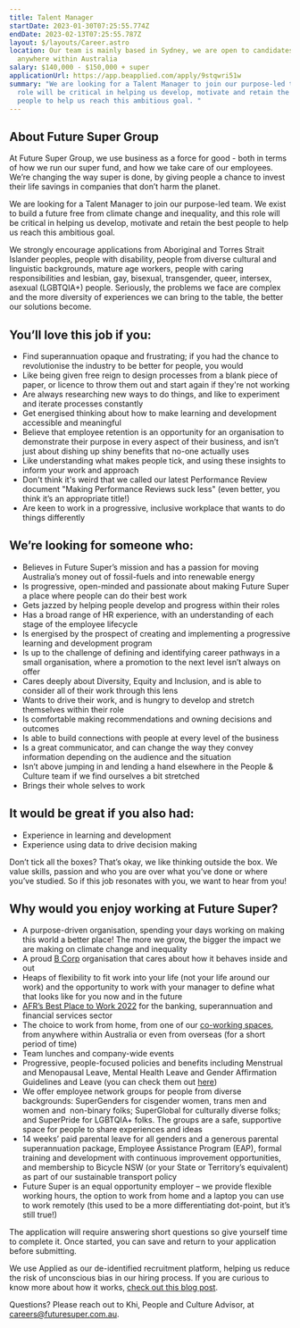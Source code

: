```yaml
---
title: Talent Manager
startDate: 2023-01-30T07:25:55.774Z
endDate: 2023-02-13T07:25:55.787Z
layout: $/layouts/Career.astro
location: Our team is mainly based in Sydney, we are open to candidates from
  anywhere within Australia
salary: $140,000 - $150,000 + super
applicationUrl: https://app.beapplied.com/apply/9stqwri51w
summary: "We are looking for a Talent Manager to join our purpose-led team. This
  role will be critical in helping us develop, motivate and retain the best
  people to help us reach this ambitious goal. "
---
```

## About Future Super Group

At Future Super Group, we use business as a force for good - both in terms of how we run our super fund, and how we take care of our employees. We’re changing the way super is done, by giving people a chance to invest their life savings in companies that don’t harm the planet. 

We are looking for a Talent Manager to join our purpose-led team. We exist to build a future free from climate change and inequality, and this role will be critical in helping us develop, motivate and retain the best people to help us reach this ambitious goal. 

We strongly encourage applications from Aboriginal and Torres Strait Islander peoples, people with disability, people from diverse cultural and linguistic backgrounds, mature age workers, people with caring responsibilities and lesbian, gay, bisexual, transgender, queer, intersex, asexual (LGBTQIA+) people. Seriously, the problems we face are complex and the more diversity of experiences we can bring to the table, the better our solutions become.

## You’ll love this job if you:

* Find superannuation opaque and frustrating; if you had the chance to revolutionise the industry to be better for people, you would 
* Like being given free reign to design processes from a blank piece of paper, or licence to throw them out and start again if they're not working
* Are always researching new ways to do things, and like to experiment and iterate processes constantly
* Get energised thinking about how to make learning and development accessible and meaningful
* Believe that employee retention is an opportunity for an organisation to demonstrate their purpose in every aspect of their business, and isn’t just about dishing up shiny benefits that no-one actually uses
* Like understanding what makes people tick, and using these insights to inform your work and approach
* Don't think it's weird that we called our latest Performance Review document "Making Performance Reviews suck less" (even better, you think it’s an appropriate title!)
* Are keen to work in a progressive, inclusive workplace that wants to do things differently

## We’re looking for someone who:

* Believes in Future Super’s mission and has a passion for moving Australia’s money out of fossil-fuels and into renewable energy 
* Is progressive, open-minded and passionate about making Future Super a place where people can do their best work
* Gets jazzed by helping people develop and progress within their roles
* Has a broad range of HR experience, with an understanding of each stage of the employee lifecycle 
* Is energised by the prospect of creating and implementing a progressive learning and development program
* Is up to the challenge of defining and identifying career pathways in a small organisation, where a promotion to the next level isn’t always on offer
* Cares deeply about Diversity, Equity and Inclusion, and is able to consider all of their work through this lens 
* Wants to drive their work, and is hungry to develop and stretch themselves within their role
* Is comfortable making recommendations and owning decisions and outcomes
* Is able to build connections with people at every level of the business
* Is a great communicator, and can change the way they convey information depending on the audience and the situation 
* Isn’t above jumping in and lending a hand elsewhere in the People & Culture team if we find ourselves a bit stretched
* Brings their whole selves to work

## It would be great if you also had:

* Experience in learning and development
* Experience using data to drive decision making 

Don’t tick all the boxes? That’s okay, we like thinking outside the box. We value skills, passion and who you are over what you’ve done or where you’ve studied. So if this job resonates with you, we want to hear from you!

## Why would you enjoy working at Future Super?

* A purpose-driven organisation, spending your days working on making this world a better place! The more we grow, the bigger the impact we are making on climate change and inequality
* A proud [B Corp](https://www.bcorporation.net/en-us/certification) organisation that cares about how it behaves inside and out
* Heaps of flexibility to fit work into your life (not your life around our work) and the opportunity to work with your manager to define what that looks like for you now and in the future
* [AFR’s Best Place to Work 2022](https://www.afr.com/work-and-careers/workplace/employee-benefits-catapult-future-super-to-the-top-of-the-ladder-20220421-p5af6m) for the banking, superannuation and financial services sector 
* The choice to work from home, from one of our [co-working spaces](https://www.hubaustralia.com/), from anywhere within Australia or even from overseas (for a short period of time)
* Team lunches and company-wide events
* Progressive, people-focused policies and benefits including Menstrual and Menopausal Leave, Mental Health Leave and Gender Affirmation Guidelines and Leave (you can check them out [here](https://www.futuresuper.com.au/purpose/))
* We offer employee network groups for people from diverse backgrounds: SuperGenders for cisgender women, trans men and women and  non-binary folks; SuperGlobal for culturally diverse folks; and SuperPride for LGBTQIA+ folks. The groups are a safe, supportive space for people to share experiences and ideas  
* 14 weeks’ paid parental leave for all genders and a generous parental superannuation package, Employee Assistance Program (EAP), formal training and development with continuous improvement opportunities, and membership to Bicycle NSW (or your State or Territory’s equivalent) as part of our sustainable transport policy
* Future Super is an equal opportunity employer – we provide flexible working hours, the option to work from home and a laptop you can use to work remotely (this used to be a more differentiating dot-point, but it’s still true!)

The application will require answering short questions so give yourself time to complete it. Once started, you can save and return to your application before submitting.

We use Applied as our de-identified recruitment platform, helping us reduce the risk of unconscious bias in our hiring process. If you are curious to know more about how it works, [check out this blog post](https://www.linkedin.com/pulse/how-de-identified-recruitment-improving-diversity-our-veronica/?trackingId=0MnwcX%2BBRQSOTl0oogaIbA%3D%3D).

Questions? Please reach out to Khi, People and Culture Advisor, at careers@futuresuper.com.au.